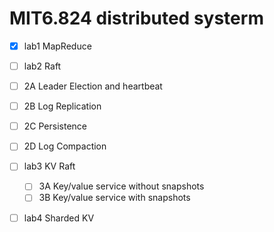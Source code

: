 # MIT6.824 distributed systerm

- [x] lab1 MapReduce

- [ ]  lab2 Raft
  - [ ] 2A Leader Election and heartbeat
  - [ ] 2B Log Replication
  - [ ] 2C Persistence
  - [ ] 2D Log Compaction
- [ ] lab3 KV Raft
  - [ ] 3A Key/value service without snapshots
  - [ ] 3B Key/value service with snapshots
- [ ] lab4 Sharded KV
